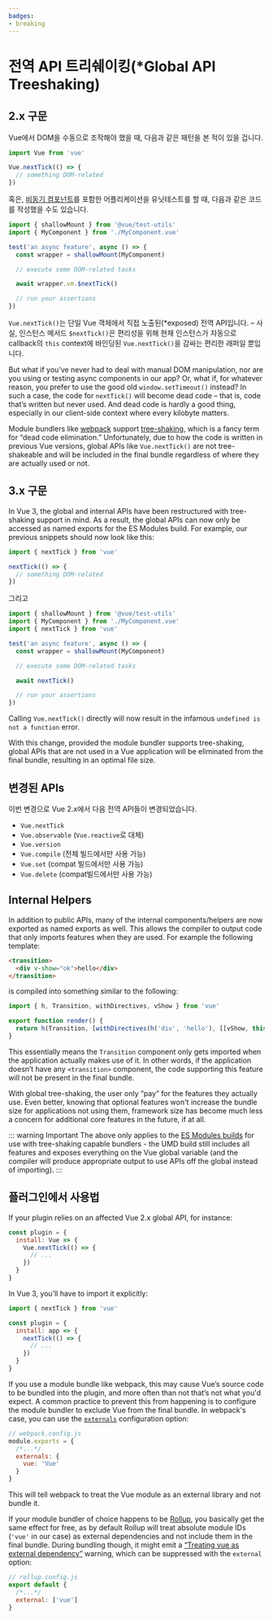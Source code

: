 ```yaml
---
badges:
- breaking
---
```


# 전역 API 트리쉐이킹(*Global API Treeshaking) <migrationbadges badges="$frontmatter.badges"></migrationbadges>

## 2.x 구문

Vue에서 DOM을 수동으로 조작해야 했을 때, 다음과 같은 패턴을 본 적이 있을 겁니다.

```js
import Vue from 'vue'

Vue.nextTick(() => {
  // something DOM-related
})
```

혹은, [비동기 컴포넌트](/guide/component-dynamic-async.html)를 포함한 어플리케이션을 유닛테스트를 할 때, 다음과 같은 코드를 작성했을 수도 있습니다.

```js
import { shallowMount } from '@vue/test-utils'
import { MyComponent } from './MyComponent.vue'

test('an async feature', async () => {
  const wrapper = shallowMount(MyComponent)

  // execute some DOM-related tasks

  await wrapper.vm.$nextTick()

  // run your assertions
})
```

`Vue.nextTick()`는 단일 Vue 객체에서 직접 노출된(*exposed) 전역 API입니다. – 사실, 인스턴스 메서드 `$nextTick()`은 편리성을 위해 현재 인스턴스가 자동으로 callback의 `this` context에 바인딩된 `Vue.nextTick()`을 감싸는 편리한 래퍼일 뿐입니다.

But what if you’ve never had to deal with manual DOM manipulation, nor are you using or testing async components in our app? Or, what if, for whatever reason, you prefer to use the good old `window.setTimeout()` instead? In such a case, the code for `nextTick()` will become dead code – that is, code that’s written but never used. And dead code is hardly a good thing, especially in our client-side context where every kilobyte matters.

Module bundlers like [webpack](https://webpack.js.org/) support [tree-shaking](https://webpack.js.org/guides/tree-shaking/), which is a fancy term for “dead code elimination.” Unfortunately, due to how the code is written in previous Vue versions, global APIs like `Vue.nextTick()` are not tree-shakeable and will be included in the final bundle regardless of where they are actually used or not.

## 3.x 구문

In Vue 3, the global and internal APIs have been restructured with tree-shaking support in mind. As a result, the global APIs can now only be accessed as named exports for the ES Modules build. For example, our previous snippets should now look like this:

```js
import { nextTick } from 'vue'

nextTick(() => {
  // something DOM-related
})
```

그리고

```js
import { shallowMount } from '@vue/test-utils'
import { MyComponent } from './MyComponent.vue'
import { nextTick } from 'vue'

test('an async feature', async () => {
  const wrapper = shallowMount(MyComponent)

  // execute some DOM-related tasks

  await nextTick()

  // run your assertions
})
```

Calling `Vue.nextTick()` directly will now result in the infamous `undefined is not a function` error.

With this change, provided the module bundler supports tree-shaking, global APIs that are not used in a Vue application will be eliminated from the final bundle, resulting in an optimal file size.

## 변경된 APIs

이번 변경으로 Vue 2.x에서 다음 전역 API들이 변경되었습니다.

- `Vue.nextTick`
- `Vue.observable` (`Vue.reactive`로 대체)
- `Vue.version`
- `Vue.compile` (전체 빌드에서만 사용 가능)
- `Vue.set` (compat 빌드에서만 사용 가능)
- `Vue.delete` (compat빌드에서만 사용 가능)

## Internal Helpers

In addition to public APIs, many of the internal components/helpers are now exported as named exports as well. This allows the compiler to output code that only imports features when they are used. For example the following template:

```html
<transition>
  <div v-show="ok">hello</div>
</transition>
```

is compiled into something similar to the following:

```js
import { h, Transition, withDirectives, vShow } from 'vue'

export function render() {
  return h(Transition, [withDirectives(h('div', 'hello'), [[vShow, this.ok]])])
}
```

This essentially means the `Transition` component only gets imported when the application actually makes use of it. In other words, if the application doesn’t have any `<transition>` component, the code supporting this feature will not be present in the final bundle.

With global tree-shaking, the user only “pay” for the features they actually use. Even better, knowing that optional features won't increase the bundle size for applications not using them, framework size has become much less a concern for additional core features in the future, if at all.

::: warning Important The above only applies to the [ES Modules builds](/guide/installation.html#explanation-of-different-builds) for use with tree-shaking capable bundlers - the UMD build still includes all features and exposes everything on the Vue global variable (and the compiler will produce appropriate output to use APIs off the global instead of importing). :::

## 플러그인에서 사용법

If your plugin relies on an affected Vue 2.x global API, for instance:

```js
const plugin = {
  install: Vue => {
    Vue.nextTick(() => {
      // ...
    })
  }
}
```

In Vue 3, you’ll have to import it explicitly:

```js
import { nextTick } from 'vue'

const plugin = {
  install: app => {
    nextTick(() => {
      // ...
    })
  }
}
```

If you use a module bundle like webpack, this may cause Vue’s source code to be bundled into the plugin, and more often than not that’s not what you'd expect. A common practice to prevent this from happening is to configure the module bundler to exclude Vue from the final bundle. In webpack's case, you can use the [`externals`](https://webpack.js.org/configuration/externals/) configuration option:

```js
// webpack.config.js
module.exports = {
  /*...*/
  externals: {
    vue: 'Vue'
  }
}
```

This will tell webpack to treat the Vue module as an external library and not bundle it.

If your module bundler of choice happens to be [Rollup](https://rollupjs.org/), you basically get the same effect for free, as by default Rollup will treat absolute module IDs (`'vue'` in our case) as external dependencies and not include them in the final bundle. During bundling though, it might emit a [“Treating vue as external dependency”](https://rollupjs.org/guide/en/#warning-treating-module-as-external-dependency) warning, which can be suppressed with the `external` option:

```js
// rollup.config.js
export default {
  /*...*/
  external: ['vue']
}
```
